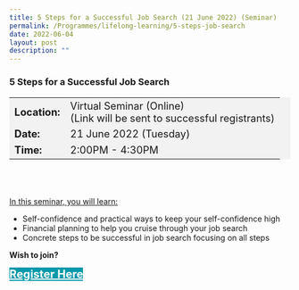 ```yaml
---
title: 5 Steps for a Successful Job Search (21 June 2022) (Seminar)
permalink: /Programmes/lifelong-learning/5-steps-job-search
date: 2022-06-04
layout: post
description: ""
---
```

### 5 Steps for a Successful Job Search ###

<table style="font-size:130%; background-color:#f2f2f2">
	<tbody>
		<tr>
			 <td><b>Location:</b></td><td>Virtual Seminar (Online)<br>(Link will be sent to successful registrants)</td>
		</tr>
		<tr>
		 <td><b>Date:</b> </td><td>21 June 2022 (Tuesday)</td>
		</tr>
		<tr>
			<td> <b>Time:</b> </td><td>2:00PM - 4:30PM</td>
		</tr>
	</tbody>
</table>

<div style="padding:35px 0 0 0">
	<p><u>In this seminar, you will learn:</u></p>
	<ul>
		<li>Self-confidence and practical ways to keep your self-confidence high</li>
		<li>Financial planning to help you cruise through your job search</li>
		<li>Concrete steps to be successful in job search focusing on all steps</li>
	</ul>
</div>

<b>Wish to join?</b>
<div>
	<a href="https://go.gov.sg/vs-210622" style="font-size:20px; width:35%; height:60px; background-color:#0899AA; color:white" class="bp-button"><b>Register Here</b></a>
</div>